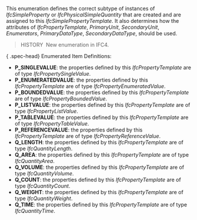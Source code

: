 ﻿This enumeration defines the correct subtype of instances of _IfcSimpleProperty_ or _IfcPhysicalSimpleQuantity_ that are created and are assigned to this _IfcSimplePropertyTemplate_. It also determines how the attributes of _IfcPropertyTemplate_, _PrimaryUnit_, _SecondaryUnit_, _Enumerators_, _PrimaryDataType_, _SecondaryDataType_, should be used.

> HISTORY&nbsp; New enumeration in IFC4.

{ .spec-head}
Enumerated Item Definitions:

* **P_SINGLEVALUE**: the properties defined by this _IfcPropertyTemplate_ are of type _IfcPropertySingleValue_.
* **P_ENUMERATEDVALUE**: the properties defined by this _IfcPropertyTemplate_ are of type _IfcPropertyEnumeratedValue_.
* **P_BOUNDEDVALUE**: the properties defined by this _IfcPropertyTemplate_ are of type _IfcPropertyBoundedValue_.
* **P_LISTVALUE**: the properties defined by this _IfcPropertyTemplate_ are of type _IfcPropertyListValue_.
* **P_TABLEVALUE**: the properties defined by this _IfcPropertyTemplate_ are of type _IfcPropertyTableValue_.
* **P_REFERENCEVALUE**: the properties defined by this _IfcPropertyTemplate_ are of type _IfcPropertyReferenceValue_.
* **Q_LENGTH**: the properties defined by this _IfcPropertyTemplate_ are of type _IfcQuantityLength_.
* **Q_AREA**: the properties defined by this _IfcPropertyTemplate_ are of type _IfcQuantityArea_.
* **Q_VOLUME**: the properties defined by this _IfcPropertyTemplate_ are of type _IfcQuantityVolume_.
* **Q_COUNT**: the properties defined by this _IfcPropertyTemplate_ are of type _IfcQuantityCount_.
* **Q_WEIGHT**: the properties defined by this _IfcPropertyTemplate_ are of type _IfcQuantityWeight_.
* **Q_TIME**: the properties defined by this _IfcPropertyTemplate_ are of type _IfcQuantityTime_.
